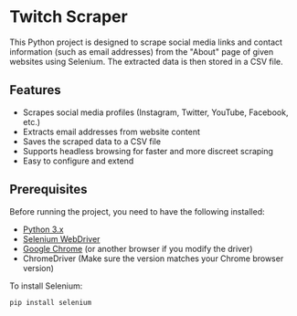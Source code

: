 # Twitch Scraper

This Python project is designed to scrape social media links and contact information (such as email addresses) from the "About" page of given websites using Selenium. The extracted data is then stored in a CSV file.

## Features
- Scrapes social media profiles (Instagram, Twitter, YouTube, Facebook, etc.)
- Extracts email addresses from website content
- Saves the scraped data to a CSV file
- Supports headless browsing for faster and more discreet scraping
- Easy to configure and extend

## Prerequisites

Before running the project, you need to have the following installed:
- [Python 3.x](https://www.python.org/downloads/)
- [Selenium WebDriver](https://www.selenium.dev/documentation/webdriver/)
- [Google Chrome](https://www.google.com/chrome/) (or another browser if you modify the driver)
- ChromeDriver (Make sure the version matches your Chrome browser version)

To install Selenium:
```bash
pip install selenium
